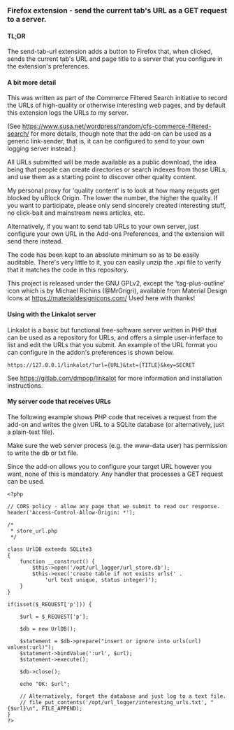 ### Firefox extension - send the current tab's URL as a GET request to a server.

#### TL;DR
The send-tab-url extension adds a button to Firefox that, when clicked, sends
the current tab's URL and page title to a server that you configure in the
extension's preferences.

#### A bit more detail
This was written as part of the Commerce Filtered Search initiative to record
the URLs of high-quality or otherwise interesting web pages, and by default this
extension logs the URLs to my server.

(See https://www.susa.net/wordpress/random/cfs-commerce-filtered-search/ for more
details, though note that the add-on can be used as a generic link-sender, that is,
it can be configured to send to your own logging server instead.)

All URLs submitted will be made available as a public download, the idea being
that people can create directories or search indexes from those URLs, and use
them as a starting point to discover other quality content.

My personal proxy for 'quality content' is to look at how many requsts get
blocked by uBlock Origin. The lower the number, the higher the quality. If you
want to participate, please only send sincerely created interesting stuff, no
click-bait and mainstream news articles, etc.

Alternatively, if you want to send tab URLs to your own server, just configure
your own URL in the Add-ons Preferences, and the extension will send there
instead.

The code has been kept to an absolute minimum so as to be easily auditable.
There's very little to it, you can easily unzip the .xpi file to verify that it
matches the code in this repository.

This project is released under the GNU GPLv2, except the 'tag-plus-outline' icon
which is by Michael Richins (@MrGrigri), available from Material Design Icons at
https://materialdesignicons.com/ Used here with thanks!

#### Using with the Linkalot server

Linkalot is a basic but functional free-software server written in PHP that can
be used as a repository for URLs, and offers a simple user-inferface to list
and edit the URLs that you submit. An example of the URL format you can
configure in the addon's preferences is shown below.

```https://127.0.0.1/linkalot/?url={URL}&txt={TITLE}&key=SECRET```

See https://gitlab.com/dmpop/linkalot for more information and installation
instructions.

#### My server code that receives URLs
The following example shows PHP code that receives a request from the add-on and
writes the given URL to a SQLite database (or alternatively, just a plain-text
file).

Make sure the web server process (e.g. the www-data user) has permission to write
the db or txt file.

Since the add-on allows you to configure your target URL however you want, none
of this is mandatory. Any handler that processes a GET request can be used.

```
<?php

// CORS policy - allow any page that we submit to read our response.
header('Access-Control-Allow-Origin: *');

/*
 * store_url.php
 */

class UrlDB extends SQLite3
{
    function __construct() {
        $this->open('/opt/url_logger/url_store.db');
        $this->exec('create table if not exists urls(' .
            'url text unique, status integer)');
    }
}

if(isset($_REQUEST['p'])) {

    $url = $_REQUEST['p'];

    $db = new UrlDB();

    $statement = $db->prepare("insert or ignore into urls(url) values(:url)");
    $statement->bindValue(':url', $url);
    $statement->execute();

    $db->close();

    echo "OK: $url";

    // Alternatively, forget the database and just log to a text file.
    // file_put_contents('/opt/url_logger/interesting_urls.txt', "{$url}\n", FILE_APPEND);
}
?>
```
